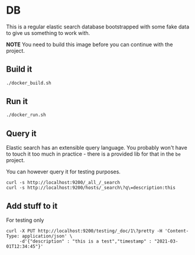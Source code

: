 # DB

This is a regular elastic search database bootstrapped with some fake data to give us something to work with.

**NOTE** You need to build this image before you can continue with the project. 

## Build it

```bash
./docker_build.sh
```

## Run it

```bash
./docker_run.sh
```

## Query it

Elastic search has an extensible query language. You probably won't have to touch it too much in practice - there is a provided lib for that in the `be` project. 

You can however query it for testing purposes.

```
curl -s http://localhost:9200/_all_/_search
curl -s http://localhost:9200/hosts/_search\?q\=description:this
```


## Add stuff to it

For testing only

```
curl -X PUT http://localhost:9200/testing/_doc/1\?pretty -H 'Content-Type: application/json' \
     -d'{"description" : "this is a test","timestamp" : "2021-03-01T12:34:45"}'
```
